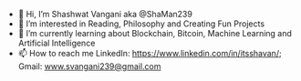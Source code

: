 - 👋 Hi, I’m Shashwat Vangani aka @ShaMan239
- 👀 I’m interested in Reading, Philosophy and Creating Fun Projects
- 🌱 I’m currently learning about Blockchain, Bitcoin, Machine Learning and Artificial Intelligence
- 📫 How to reach me LinkedIn: https://www.linkedin.com/in/itsshavan/; Gmail: www.svangani239@gmail.com
<!--- - 💞️ I’m looking to collaborate on ...  --->

<!---
ShaMan239/ShaMan239 is a ✨ special ✨ repository because its `README.md` (this file) appears on your GitHub profile.
You can click the Preview link to take a look at your changes.
--->
